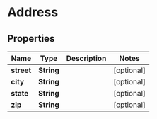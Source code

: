 # Address

## Properties
Name | Type | Description | Notes
------------ | ------------- | ------------- | -------------
**street** | **String** |  |  [optional]
**city** | **String** |  |  [optional]
**state** | **String** |  |  [optional]
**zip** | **String** |  |  [optional]
